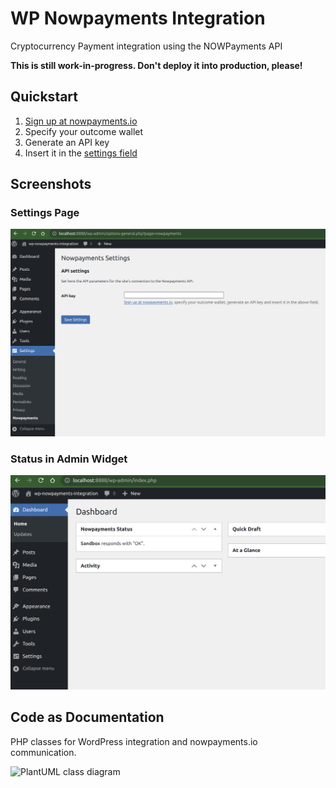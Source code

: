 # WP Nowpayments Integration

Cryptocurrency Payment integration using the NOWPayments API

**This is still work-in-progress. Don't deploy it into production, please!**

## Quickstart

1. <a href="https://nowpayments.io/?link_id=3530618365">Sign up at nowpayments.io</a>
2. Specify your outcome wallet
3. Generate an API key
4. Insert it in the [settings field](asset/screenshot-1.png)

## Screenshots

### Settings Page

![Plugin Settings](./assets/screenshot-1.png)

### Status in Admin Widget

![Admin Widget](./assets/screenshot-2.png)

## Code as Documentation

PHP classes for WordPress integration and nowpayments.io communication.

![PlantUML class diagram](https://www.plantuml.com/plantuml/proxy?src=https://raw.githubusercontent.com/lloc/wp-nowpayments-integration/main/plantuml_gist.puml)
